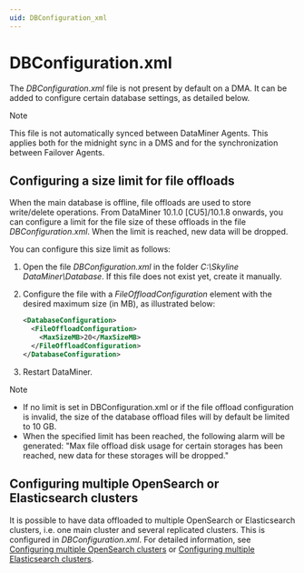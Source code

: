 ```yaml
---
uid: DBConfiguration_xml
---
```


# DBConfiguration.xml

The *DBConfiguration.xml* file is not present by default on a DMA. It can be added to configure certain database settings, as detailed below.

> [!NOTE]
> This file is not automatically synced between DataMiner Agents. This applies both for the midnight sync in a DMS and for the synchronization between Failover Agents.

## Configuring a size limit for file offloads

When the main database is offline, file offloads are used to store write/delete operations. From DataMiner 10.1.0 \[CU5\]/10.1.8 onwards, you can configure a limit for the file size of these offloads in the file *DBConfiguration.xml*. When the limit is reached, new data will be dropped.

You can configure this size limit as follows:

1. Open the file *DBConfiguration.xml* in the folder *C:\\Skyline DataMiner\\Database*. If this file does not exist yet, create it manually.

1. Configure the file with a *FileOffloadConfiguration* element with the desired maximum size (in MB), as illustrated below:

    ```xml
    <DatabaseConfiguration>
      <FileOffloadConfiguration>
        <MaxSizeMB>20</MaxSizeMB>
      </FileOffloadConfiguration>
    </DatabaseConfiguration>
    ```

1. Restart DataMiner.

> [!NOTE]
>
> - If no limit is set in DBConfiguration.xml or if the file offload configuration is invalid, the size of the database offload files will by default be limited to 10 GB.
> - When the specified limit has been reached, the following alarm will be generated: "Max file offload disk usage for certain storages has been reached, new data for these storages will be dropped."

## Configuring multiple OpenSearch or Elasticsearch clusters

It is possible to have data offloaded to multiple OpenSearch or Elasticsearch clusters, i.e. one main cluster and several replicated clusters. This <!--Prior to DataMiner 10.3.10/10.4.0 (RN 36399 - reverted in RN 37322), this -->is configured in *DBConfiguration.xml*. For detailed information, see [Configuring multiple OpenSearch clusters](xref:Configuring_multiple_OpenSearch_clusters) or [Configuring multiple Elasticsearch clusters](xref:Configuring_multiple_Elasticsearch_clusters).

